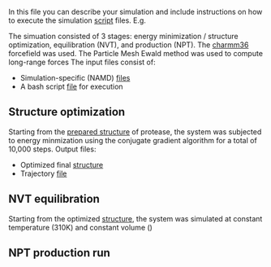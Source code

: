 In this file you can describe your simulation and include instructions on how to execute the simulation [script](Script) files. 
E.g.

The simuation consisted of 3 stages: energy minimization / structure optimization, equilibration (NVT), and production (NPT). The [charmm36](Files/Forcefields/par_all36_prot.prm) forcefield was used. The Particle Mesh Ewald method was used to compute long-range forces
The input files consist of:
- Simulation-specific (NAMD) [files](Files)
- A bash script [file](Scripts/run.sh) for execution

## Structure optimization
Starting from the [prepared structure](../Structural_Data/Final/6lu7.autopsf.pdb) of protease, the system was subjected to energy minmization using the conjugate gradient algorithm for a total of 10,000 steps. Output files:
- Optimized final [structure](../Simulation_Output_Files/6lu7.minimized.pdb)
- Trajectory [file](../Simulation_Output_Files/traj_coords.minimized.dcd)

## NVT equilibration
Starting from the optimized [structure](../Simulation_Output_Files/6lu7.minimized.pdb), the system was simulated at constant temperature (310K) and constant volume ()

## NPT production run
